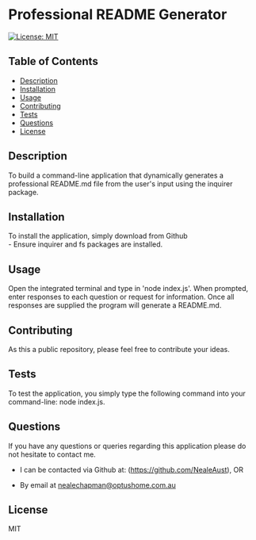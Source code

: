 # Professional README Generator

[![License: MIT](https://img.shields.io/badge/license-MIT-yellow.svg)](https://opensource.org/licenses/MIT)

## Table of Contents
- [Description](#description)
- [Installation](#installation)
- [Usage](#usage)
- [Contributing](#contributing)
- [Tests](#tests)
- [Questions](#questions)
- [License](#license)

## Description
To build a command-line application that dynamically generates a professional README.md file from the user's input using the inquirer package.

## Installation
To install the application, simply download from Github <br> - Ensure inquirer and fs packages are installed.

## Usage
Open the integrated terminal and type in 'node index.js'. When prompted, enter responses to each question or request for information. Once all   responses are supplied the program will generate a README.md.

## Contributing
As this a public repository, please feel free to contribute your ideas.

## Tests
To test the application, you simply type the following command into your command-line: node index.js.

## Questions

If you have any questions or queries regarding this application please do not hesitate to contact me.

- I can be contacted via Github at: (https://github.com/NealeAust), OR

- By email at nealechapman@optushome.com.au

## License
MIT
